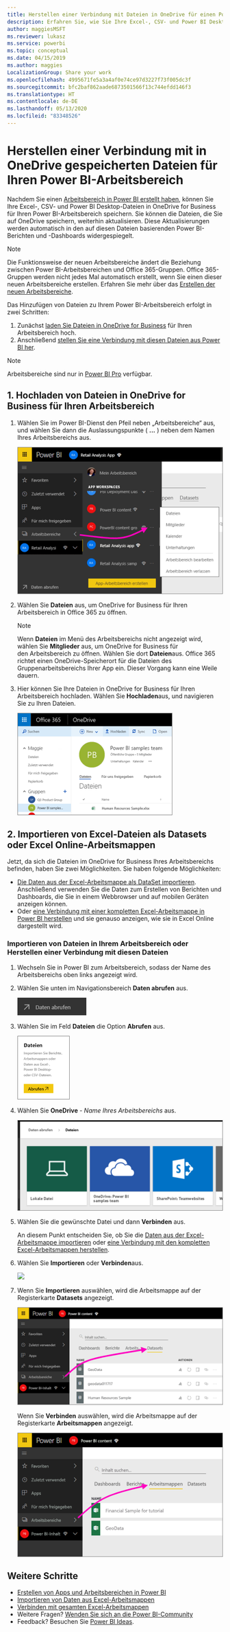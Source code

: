```yaml
---
title: Herstellen einer Verbindung mit Dateien in OneDrive für einen Power BI-Arbeitsbereich
description: Erfahren Sie, wie Sie Ihre Excel-, CSV- und Power BI Desktop-Dateien in OneDrive für Ihren Power BI-Arbeitsbereich speichern und auf diese zugreifen können.
author: maggiesMSFT
ms.reviewer: lukasz
ms.service: powerbi
ms.topic: conceptual
ms.date: 04/15/2019
ms.author: maggies
LocalizationGroup: Share your work
ms.openlocfilehash: 4995671fe5a3a4af0e74ce97d3227f73f005dc3f
ms.sourcegitcommit: bfc2baf862aade6873501566f13c744efdd146f3
ms.translationtype: HT
ms.contentlocale: de-DE
ms.lasthandoff: 05/13/2020
ms.locfileid: "83348526"
---
```

# <a name="connect-to-files-stored-in-onedrive-for-your-power-bi-workspace"></a>Herstellen einer Verbindung mit in OneDrive gespeicherten Dateien für Ihren Power BI-Arbeitsbereich
Nachdem Sie einen [Arbeitsbereich in Power BI erstellt haben](../collaborate-share/service-create-distribute-apps.md), können Sie Ihre Excel-, CSV- und Power BI Desktop-Dateien in OneDrive for Business für Ihren Power BI-Arbeitsbereich speichern. Sie können die Dateien, die Sie auf OneDrive speichern, weiterhin aktualisieren. Diese Aktualisierungen werden automatisch in den auf diesen Dateien basierenden Power BI-Berichten und -Dashboards widergespiegelt. 

> [!NOTE]
> Die Funktionsweise der neuen Arbeitsbereiche ändert die Beziehung zwischen Power BI-Arbeitsbereichen und Office 365-Gruppen. Office 365-Gruppen werden nicht jedes Mal automatisch erstellt, wenn Sie einen dieser neuen Arbeitsbereiche erstellen. Erfahren Sie mehr über das [Erstellen der neuen Arbeitsbereiche](../collaborate-share/service-create-the-new-workspaces.md).

Das Hinzufügen von Dateien zu Ihrem Power BI-Arbeitsbereich erfolgt in zwei Schritten: 

1. Zunächst [laden Sie Dateien in OneDrive for Business](service-connect-to-files-in-app-workspace-onedrive-for-business.md#1-upload-files-to-the-onedrive-for-business-for-your-workspace) für Ihren Arbeitsbereich hoch.
2. Anschließend [stellen Sie eine Verbindung mit diesen Dateien aus Power BI her](service-connect-to-files-in-app-workspace-onedrive-for-business.md#2-import-excel-files-as-datasets-or-as-excel-online-workbooks).

> [!NOTE]
> Arbeitsbereiche sind nur in [Power BI Pro](../fundamentals/service-features-license-type.md) verfügbar.
> 

## <a name="1-upload-files-to-the-onedrive-for-business-for-your-workspace"></a>1\. Hochladen von Dateien in OneDrive for Business für Ihren Arbeitsbereich
1. Wählen Sie im Power BI-Dienst den Pfeil neben „Arbeitsbereiche“ aus, und wählen Sie dann die Auslassungspunkte ( **...** ) neben dem Namen Ihres Arbeitsbereichs aus. 
   
   ![](media/service-connect-to-files-in-app-workspace-onedrive-for-business/power-bi-app-ellipsis.png)
2. Wählen Sie **Dateien** aus, um OneDrive for Business für Ihren Arbeitsbereich in Office 365 zu öffnen.
   
   > [!NOTE]
   > Wenn **Dateien** im Menü des Arbeitsbereichs nicht angezeigt wird, wählen Sie **Mitglieder** aus, um OneDrive for Business für den Arbeitsbereich zu öffnen. Wählen Sie dort **Dateien**aus. Office 365 richtet einen OneDrive-Speicherort für die Dateien des Gruppenarbeitsbereichs Ihrer App ein. Dieser Vorgang kann eine Weile dauern. 
   > 
   > 
3. Hier können Sie Ihre Dateien in OneDrive for Business für Ihren Arbeitsbereich hochladen. Wählen Sie **Hochladen**aus, und navigieren Sie zu Ihren Dateien.
   
   ![](media/service-connect-to-files-in-app-workspace-onedrive-for-business/pbi_grpfilesonedrive.png)

## <a name="2-import-excel-files-as-datasets-or-as-excel-online-workbooks"></a>2\. Importieren von Excel-Dateien als Datasets oder Excel Online-Arbeitsmappen
Jetzt, da sich die Dateien im OneDrive for Business Ihres Arbeitsbereichs befinden, haben Sie zwei Möglichkeiten. Sie haben folgende Möglichkeiten: 

* [Die Daten aus der Excel-Arbeitsmappe als DataSet importieren](service-get-data-from-files.md). Anschließend verwenden Sie die Daten zum Erstellen von Berichten und Dashboards, die Sie in einem Webbrowser und auf mobilen Geräten anzeigen können.
* Oder [eine Verbindung mit einer kompletten Excel-Arbeitsmappe in Power BI herstellen](service-excel-workbook-files.md) und sie genauso anzeigen, wie sie in Excel Online dargestellt wird.

### <a name="import-or-connect-to-the-files-in-your-workspace"></a>Importieren von Dateien in Ihrem Arbeitsbereich oder Herstellen einer Verbindung mit diesen Dateien
1. Wechseln Sie in Power BI zum Arbeitsbereich, sodass der Name des Arbeitsbereichs oben links angezeigt wird. 
2. Wählen Sie unten im Navigationsbereich **Daten abrufen** aus. 
   
   ![](media/service-connect-to-files-in-app-workspace-onedrive-for-business/power-bi-app-get-data-button.png)
3. Wählen Sie im Feld **Dateien** die Option **Abrufen** aus.
   
   ![](media/service-connect-to-files-in-app-workspace-onedrive-for-business/pbi_getfiles.png)
4. Wählen Sie **OneDrive** - *Name Ihres Arbeitsbereichs* aus.
   
    ![](media/service-connect-to-files-in-app-workspace-onedrive-for-business/pbi_grp_one_drive_shrpt.png)
5. Wählen Sie die gewünschte Datei und dann **Verbinden** aus.
   
    An diesem Punkt entscheiden Sie, ob Sie die [Daten aus der Excel-Arbeitsmappe importieren](service-get-data-from-files.md) oder [eine Verbindung mit den kompletten Excel-Arbeitsmappen herstellen](service-excel-workbook-files.md).
6. Wählen Sie **Importieren** oder **Verbinden**aus.
   
    ![](media/service-connect-to-files-in-app-workspace-onedrive-for-business/pbi_importexceldataorwholecrop.png)
7. Wenn Sie **Importieren** auswählen, wird die Arbeitsmappe auf der Registerkarte **Datasets** angezeigt. 
   
    ![](media/service-connect-to-files-in-app-workspace-onedrive-for-business/power-bi-app-excel-file-import.png)
   
    Wenn Sie **Verbinden** auswählen, wird die Arbeitsmappe auf der Registerkarte **Arbeitsmappen** angezeigt.
   
    ![](media/service-connect-to-files-in-app-workspace-onedrive-for-business/power-bi-app-excel-file-connect.png)

## <a name="next-steps"></a>Weitere Schritte
* [Erstellen von Apps und Arbeitsbereichen in Power BI](../collaborate-share/service-create-distribute-apps.md)
* [Importieren von Daten aus Excel-Arbeitsmappen](service-get-data-from-files.md)
* [Verbinden mit gesamten Excel-Arbeitsmappen](service-excel-workbook-files.md)
* Weitere Fragen? [Wenden Sie sich an die Power BI-Community](https://community.powerbi.com/)
* Feedback? Besuchen Sie [Power BI Ideas](https://ideas.powerbi.com/forums/265200-power-bi).
